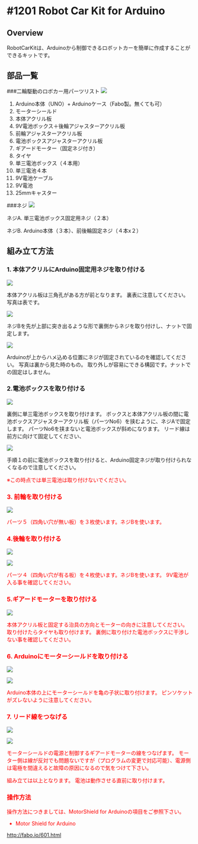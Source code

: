 # #1201 Robot Car Kit for Arduino

[](../img/kit/product/Robo.jpg)
<!--COLORME-->

## Overview
RobotCarKitは、Arduinoから制御できるロボットカーを簡単に作成することができるキットです。

## 部品一覧

###二輪駆動のロボカー用パーツリスト
![](../img/kit/manual/car_manual001.jpg)

1. Arduino本体（UNO）+ Arduinoケース（Fabo製。無くても可）
2. モーターシールド
3. 本体アクリル板
4. 9V電池ボックス＋後輪アジャスターアクリル板
5. 前輪アジャスターアクリル板
6. 電池ボックスアジャスターアクリル板
7. ギアードモーター（固定ネジ付き）
8. タイヤ
9. 単三電池ボックス（４本用）
10. 単三電池４本
11. 9V電池ケーブル
12. 9V電池
13. 25mmキャスター

###ネジ
![](../img/kit/manual/car_manual002.jpg)

ネジA. 単三電池ボックス固定用ネジ（２本）

ネジB. Arduino本体（３本）、前後輪固定ネジ（４本x２）

## 組み立て方法

### 1. 本体アクリルにArduino固定用ネジを取り付ける

![](../img/kit/manual/car_manual101.jpg)

本体アクリル板は三角孔がある方が前となります。
裏表に注意してください。写真は表です。

![](../img/kit/manual/car_namual102.jpg)

ネジBを先が上部に突き出るような形で裏側からネジを取り付けし、ナットで固定します。

![](../img/kit/manual/car_namual103.jpg)

Arduinoが上からハメ込める位置にネジが固定されているのを確認してください。
写真は裏から見た時のもの。
取り外しが容易にできる構図です。ナットでの固定はしません。

### 2.電池ボックスを取り付ける

![](../img/kit/manual/car_namual104.jpg)

裏側に単三電池ボックスを取り付けます。
ボックスと本体アクリル板の間に電池ボックスアジャスターアクリル板（パーツNo6）を挟むように、ネジAで固定します。
パーツNo6を挟まないと電池ボックスが斜めになります。
リード線は前方に向けて固定してください、

![](../img/kit/manual/car_namual105.jpg)

手順１の前に電池ボックスを取り付けると、Arduino固定ネジが取り付けられなくなるので注意してください。

<font color='#FF0000'>※この時点では単三電池は取り付けないでください。

### 3. 前輪を取り付ける

![](../img/kit/manual/car_namual106.jpg)

パーツ５（四角い穴が無い板）を３枚使います。ネジBを使います。

### 4.後輪を取り付ける

![](../img/kit/manual/car_namual107.jpg)

![](../img/kit/manual/car_namual108.jpg)

パーツ４（四角い穴が有る板）を４枚使います。ネジBを使います。
9V電池が入る事を確認してください。

### 5.ギアードモーターを取り付ける

![](../img/kit/manual/car_namual109.jpg)

本体アクリル板と固定する治具の方向とモーターの向きに注意してください。
取り付けたらタイヤも取り付けます。
裏側に取り付けた電池ボックスに干渉しない事を確認してください。

### 6. Arduinoにモーターシールドを取り付ける

![](../img/kit/manual/car_namual110.jpg)

![](../img/kit/manual/car_namual111.jpg)

Arduino本体の上にモーターシールドを亀の子状に取り付けます。
ピンソケットがズレないように注意してください。

### 7. リード線をつなげる

![](../img/kit/manual/car_namual112.jpg)

![](../img/kit/manual/car_namual113.jpg)

モーターシールドの電源と制御するギアードモーターの線をつなげます。
モーター側は線が反対でも問題ないですが（プログラムの変更で対応可能）、<font color='#FF0000'>電源側は電極を間違えると故障の原因になるので気をつけて下さい。

組み立ては以上となります。
電池は動作させる直前に取り付けます。

### 操作方法
操作方法につきましては、MotorShield for Arduinoの項目をご参照下さい。

* Motor Shield for Arduino

http://fabo.io/601.html
